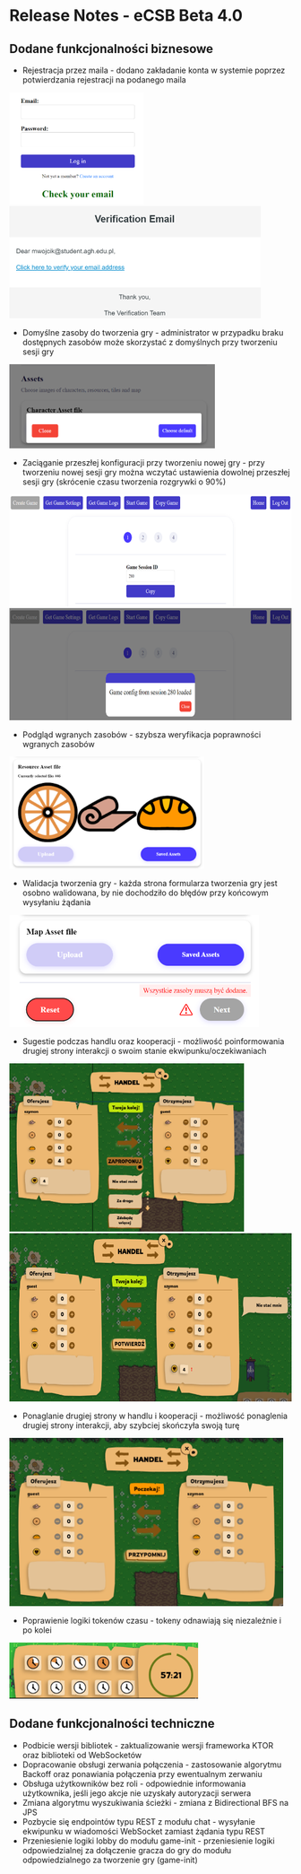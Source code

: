 # Release Notes - eCSB Beta 4.0

## Dodane funkcjonalności biznesowe
- Rejestracja przez maila - dodano zakładanie konta w systemie poprzez potwierdzania rejestracji na podanego maila

<img src="images/after_register.PNG" alt="Ekran po rejestracji" height="200" />

<img src="images/verfication_mail.PNG" alt="Email z tokenem weryfikacyjnym" height="200" />

- Domyślne zasoby do tworzenia gry - administrator w przypadku braku dostępnych zasobów może skorzystać z domyślnych przy tworzeniu sesji gry

<img src="images/default_assets.PNG" alt="Domyślne zasoby" height="150" />

- Zaciąganie przeszłej konfiguracji przy tworzeniu nowej gry - przy tworzeniu nowej sesji gry można wczytać ustawienia dowolnej przeszłej sesji gry (skrócenie czasu tworzenia rozgrywki o 90%)
  
<img src="images/config_entered.PNG" alt="Wybranie przeszłej sesji" height="200" />
  
<img src="images/config_loaded.PNG" alt="Wczytanie przeszłej sesji" height="200" />

- Podgląd wgranych zasobów - szybsza weryfikacja poprawności wgranych zasobów
  
<img src="images/assets_preview.PNG" alt="Podgląd wgranych zasobów" height="200" />

- Walidacja tworzenia gry - każda strona formularza tworzenia gry jest osobno walidowana, by nie dochodziło do błędów przy końcowym wysyłaniu żądania

<img src="images/validation.png" alt="Walidacja tworzenia gry" height="200" />

- Sugestie podczas handlu oraz kooperacji - możliwość poinformowania drugiej strony interakcji o swoim stanie ekwipunku/oczekiwaniach
  
<img src="images/suggestion.PNG" alt="Wysyłanie sugestii" height="300" />
  
<img src="images/view_suggestion.PNG" alt="Odbiór sugestii" height="300" />

- Ponaglanie drugiej strony w handlu i kooperacji - możliwość ponaglenia drugiej strony interakcji, aby szybciej skończyła swoją turę
  
<img src="images/reminder.PNG" alt="Ponaglanie drugiej strony" height="300" />

- Poprawienie logiki tokenów czasu - tokeny odnawiają się niezależnie i po kolei

<img src="images/tokens.PNG" alt="Tokeny czasu" height="100" />

## Dodane funkcjonalności techniczne
- Podbicie wersji bibliotek - zaktualizowanie wersji frameworka KTOR oraz biblioteki od WebSocketów
- Dopracowanie obsługi zerwania połączenia - zastosowanie algorytmu Backoff oraz ponawiania połączenia przy ewentualnym zerwaniu
- Obsługa użytkowników bez roli - odpowiednie informowania użytkownika, jeśli jego akcje nie uzyskały autoryzacji serwera
- Zmiana algorytmu wyszukiwania ścieżki - zmiana z Bidirectional BFS na JPS
- Pozbycie się endpointów typu REST z modułu chat - wysyłanie ekwipunku w wiadomości WebSocket zamiast żądania typu REST
- Przeniesienie logiki lobby do modułu game-init - przeniesienie logiki odpowiedzialnej za dołączenie gracza do gry do modułu odpowiedzialnego za tworzenie gry (game-init) 
